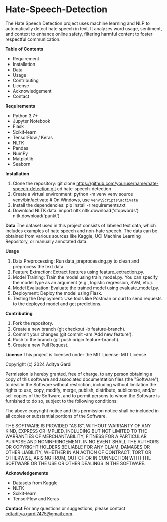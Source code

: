 # Hate-Speech-Detection
The Hate Speech Detection project uses machine learning and NLP to automatically detect hate speech in text. It analyzes word usage, sentiment, and context to enhance online safety, filtering harmful content to foster respectful communication.

**Table of Contents**
- Requirement
- Installation
- Data
- Usage
- Contributing
- License
- Acknowledgement
- Contact

**Requirements**
- Python 3.7+
- Jupyter Notebook
- Flask
- Scikit-learn
- TensorFlow / Keras
- NLTK
- Pandas
- NumPy
- Matplotlib
- Seaborn

**Installation**
1. Clone the repository:
   git clone https://github.com/yourusername/hate-speech-detection.git
   cd hate-speech-detection
2. Create a virtual environment:
   python -m venv venv
   source venv/bin/activate   # On Windows, use `venv\Scripts\activate`
3. Install the dependencies:
   pip install -r requirements.txt
4. Download NLTK data:
   import nltk
   nltk.download('stopwords')
   nltk.download('punkt')

**Data**
The dataset used in this project consists of labeled text data, which includes examples of hate speech and non-hate speech. The data can be obtained from various sources like Kaggle, UCI Machine Learning Repository, or manually annotated data.


**Usage**
1. Data Preprocessing:
   Run data_preprocessing.py to clean and preprocess the text data.
2. Feature Extraction:
   Extract features using feature_extraction.py.
3. Model Training:
   Train the model using train_model.py. You can specify the model type as an argument (e.g., logistic regression, SVM, etc.).
4. Model Evaluation:
   Evaluate the trained model using evaluate_model.py.
5. Deployment:
   Deploy the model using Flask.
6. Testing the Deployment:
   Use tools like Postman or curl to send requests to the deployed model and get predictions.

**Contributing**
1. Fork the repository.
2. Create a new branch (git checkout -b feature-branch).
3. Commit your changes (git commit -am 'Add new feature').
4. Push to the branch (git push origin feature-branch).
5. Create a new Pull Request.

**License**
This project is licensed under the MIT License:
MIT License

Copyright (c) 2024 Aditya Gardi

Permission is hereby granted, free of charge, to any person obtaining a copy
of this software and associated documentation files (the "Software"), to deal
in the Software without restriction, including without limitation the rights
to use, copy, modify, merge, publish, distribute, sublicense, and/or sell
copies of the Software, and to permit persons to whom the Software is
furnished to do so, subject to the following conditions:

The above copyright notice and this permission notice shall be included in all
copies or substantial portions of the Software.

THE SOFTWARE IS PROVIDED "AS IS", WITHOUT WARRANTY OF ANY KIND, EXPRESS OR
IMPLIED, INCLUDING BUT NOT LIMITED TO THE WARRANTIES OF MERCHANTABILITY,
FITNESS FOR A PARTICULAR PURPOSE AND NONINFRINGEMENT. IN NO EVENT SHALL THE
AUTHORS OR COPYRIGHT HOLDERS BE LIABLE FOR ANY CLAIM, DAMAGES OR OTHER
LIABILITY, WHETHER IN AN ACTION OF CONTRACT, TORT OR OTHERWISE, ARISING FROM,
OUT OF OR IN CONNECTION WITH THE SOFTWARE OR THE USE OR OTHER DEALINGS IN THE
SOFTWARE.

**Acknowledgements**
- Datasets from Kaggle
- NLTK
- Scikit-learn
- TensorFlow and Keras

**Contact**
For any questions or suggestions, please contact cdtaditya.gardi7475@gmail.com.
